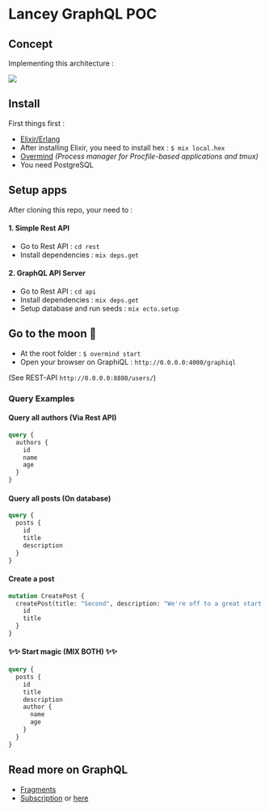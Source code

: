 # Lancey GraphQL POC

## Concept

Implementing this architecture :

![](http://share.e-lam.net/c7f861eae3e8/archi.png)

## Install

First things first :

- [Elixir/Erlang](https://elixir-lang.org/install.html)
- After installing Elixir, you need to install hex : `$ mix local.hex`
- [Overmind](https://github.com/DarthSim/overmind) _(Process manager for Procfile-based applications and tmux)_
- You need PostgreSQL

## Setup apps

After cloning this repo, your need to :

#### 1. Simple Rest API

- Go to Rest API : `cd rest`
- Install dependencies : `mix deps.get`

#### 2. GraphQL API Server

- Go to Rest API : `cd api`
- Install dependencies : `mix deps.get`
- Setup database and run seeds : `mix ecto.setup`

## Go to the moon 🚀

- At the root folder : `$ overmind start`
- Open your browser on GraphiQL : `http://0.0.0.0:4000/graphiql`

(See REST-API `http://0.0.0.0:8880/users/`)

### Query Examples

#### Query all authors (Via Rest API)

```graphql
query {
  authors {
    id
    name
    age
  }
}
```

#### Query all posts (On database)

```graphql
query {
  posts {
    id
    title
    description
  }
}
```

#### Create a post

```graphql
mutation CreatePost {
  createPost(title: "Second", description: "We're off to a great start!") {
    id
    title
  }
}
```

#### ✨✨ Start magic (MIX BOTH) ✨✨

```graphql
query {
  posts {
    id
    title
    description
    author {
      name
      age
    }
  }
}
```

## Read more on GraphQL

- [Fragments](https://graphql.org/learn/queries/#fragments)
- [Subscription](https://www.apollographql.com/docs/react/advanced/subscriptions) or [here](https://medium.com/@hpux/make-web-real-time-with-graphql-subscriptions-5a59ac1b010c)
